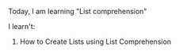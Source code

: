 Today, I am learning "List comprehension"

I learn't:

1. How to Create Lists using List Comprehension
